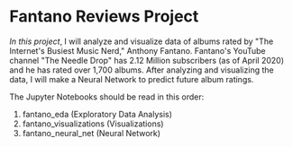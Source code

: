 # Fantano Reviews Project

*In this project*, I will analyze and visualize data of albums rated by "The Internet's Busiest Music Nerd," Anthony Fantano. Fantano's YouTube channel "The Needle Drop" has 2.12 Million subscribers (as of April 2020) and he has rated over 1,700 albums. After analyzing and visualizing the data, I will make a Neural Network to predict future album ratings.

The Jupyter Notebooks should be read in this order:
1. fantano_eda (Exploratory Data Analysis)
2. fantano_visualizations (Visualizations)
3. fantano_neural_net (Neural Network)
